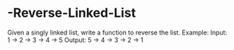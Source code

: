 # -Reverse-Linked-List
Given a singly linked list, write a function to reverse the list.  Example: Input: 1 -> 2 -> 3 -> 4 -> 5 Output: 5 -> 4 -> 3 -> 2 -> 1

